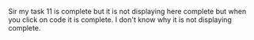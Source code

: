 Sir my task 11 is complete but it is not displaying here complete but when you click on code it is complete. I don't know why it is not displaying complete.
